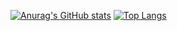 [![Anurag's GitHub stats](https://github-readme-stats.vercel.app/api?username=mahdibohloul&theme=calm&hide=prs&count_private=true&show_icons=true&include_all_commits=true)](https://github.com/anuraghazra/github-readme-stats) 
[![Top Langs](https://github-readme-stats.vercel.app/api/top-langs/?username=mahdibohloul&layout=compact&langs_count=9&hide=css,html,jupyter%20notebook,tex&theme=calm)](https://github.com/anuraghazra/github-readme-stats)
